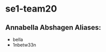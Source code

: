 # se1-team20

<html>
  <body>
    <h2>Annabella Abshagen Aliases:</h2>
    <ul style="list-style-type:square;">
      <li>bella</li>
      <li>1nbetw33n</li>
    </ul>
  </body>
</html>
